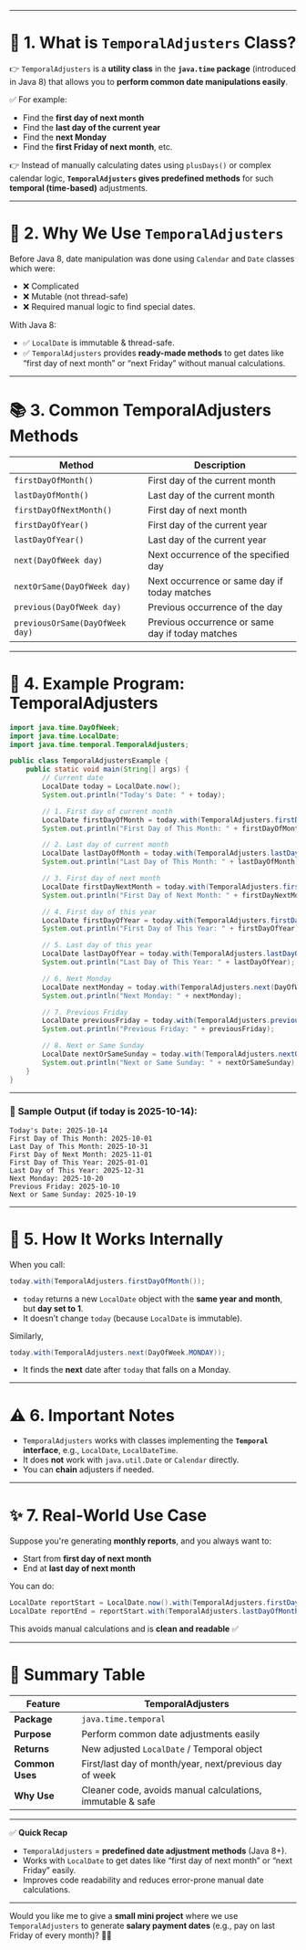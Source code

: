 

---

# 🧠 **1. What is `TemporalAdjusters` Class?**

👉 `TemporalAdjusters` is a **utility class** in the **`java.time` package** (introduced in Java 8) that allows you to **perform common date manipulations easily**.

✅ For example:

* Find the **first day of next month**
* Find the **last day of the current year**
* Find the **next Monday**
* Find the **first Friday of next month**, etc.

👉 Instead of manually calculating dates using `plusDays()` or complex calendar logic, **`TemporalAdjusters` gives predefined methods** for such **temporal (time-based)** adjustments.

---

# 🧰 **2. Why We Use `TemporalAdjusters`**

Before Java 8, date manipulation was done using `Calendar` and `Date` classes which were:

* ❌ Complicated
* ❌ Mutable (not thread-safe)
* ❌ Required manual logic to find special dates.

With Java 8:

* ✅ `LocalDate` is immutable & thread-safe.
* ✅ `TemporalAdjusters` provides **ready-made methods** to get dates like “first day of next month” or “next Friday” without manual calculations.

---

# 📚 **3. Common TemporalAdjusters Methods**

| Method                          | Description                                      |
| ------------------------------- | ------------------------------------------------ |
| `firstDayOfMonth()`             | First day of the current month                   |
| `lastDayOfMonth()`              | Last day of the current month                    |
| `firstDayOfNextMonth()`         | First day of next month                          |
| `firstDayOfYear()`              | First day of the current year                    |
| `lastDayOfYear()`               | Last day of the current year                     |
| `next(DayOfWeek day)`           | Next occurrence of the specified day             |
| `nextOrSame(DayOfWeek day)`     | Next occurrence or same day if today matches     |
| `previous(DayOfWeek day)`       | Previous occurrence of the day                   |
| `previousOrSame(DayOfWeek day)` | Previous occurrence or same day if today matches |

---

# 🧪 **4. Example Program: TemporalAdjusters**

```java
import java.time.DayOfWeek;
import java.time.LocalDate;
import java.time.temporal.TemporalAdjusters;

public class TemporalAdjustersExample {
    public static void main(String[] args) {
        // Current date
        LocalDate today = LocalDate.now();
        System.out.println("Today's Date: " + today);

        // 1. First day of current month
        LocalDate firstDayOfMonth = today.with(TemporalAdjusters.firstDayOfMonth());
        System.out.println("First Day of This Month: " + firstDayOfMonth);

        // 2. Last day of current month
        LocalDate lastDayOfMonth = today.with(TemporalAdjusters.lastDayOfMonth());
        System.out.println("Last Day of This Month: " + lastDayOfMonth);

        // 3. First day of next month
        LocalDate firstDayNextMonth = today.with(TemporalAdjusters.firstDayOfNextMonth());
        System.out.println("First Day of Next Month: " + firstDayNextMonth);

        // 4. First day of this year
        LocalDate firstDayOfYear = today.with(TemporalAdjusters.firstDayOfYear());
        System.out.println("First Day of This Year: " + firstDayOfYear);

        // 5. Last day of this year
        LocalDate lastDayOfYear = today.with(TemporalAdjusters.lastDayOfYear());
        System.out.println("Last Day of This Year: " + lastDayOfYear);

        // 6. Next Monday
        LocalDate nextMonday = today.with(TemporalAdjusters.next(DayOfWeek.MONDAY));
        System.out.println("Next Monday: " + nextMonday);

        // 7. Previous Friday
        LocalDate previousFriday = today.with(TemporalAdjusters.previous(DayOfWeek.FRIDAY));
        System.out.println("Previous Friday: " + previousFriday);

        // 8. Next or Same Sunday
        LocalDate nextOrSameSunday = today.with(TemporalAdjusters.nextOrSame(DayOfWeek.SUNDAY));
        System.out.println("Next or Same Sunday: " + nextOrSameSunday);
    }
}
```

---

### 📝 **Sample Output (if today is 2025-10-14):**

```
Today's Date: 2025-10-14
First Day of This Month: 2025-10-01
Last Day of This Month: 2025-10-31
First Day of Next Month: 2025-11-01
First Day of This Year: 2025-01-01
Last Day of This Year: 2025-12-31
Next Monday: 2025-10-20
Previous Friday: 2025-10-10
Next or Same Sunday: 2025-10-19
```

---

# 📌 **5. How It Works Internally**

When you call:

```java
today.with(TemporalAdjusters.firstDayOfMonth());
```

* `today` returns a new `LocalDate` object with the **same year and month**, but **day set to 1**.
* It doesn’t change `today` (because `LocalDate` is immutable).

Similarly,

```java
today.with(TemporalAdjusters.next(DayOfWeek.MONDAY));
```

* It finds the **next** date after `today` that falls on a Monday.

---

# ⚠️ **6. Important Notes**

* `TemporalAdjusters` works with classes implementing the **`Temporal` interface**, e.g., `LocalDate`, `LocalDateTime`.
* It does **not** work with `java.util.Date` or `Calendar` directly.
* You can **chain** adjusters if needed.

---

# ✨ **7. Real-World Use Case**

Suppose you're generating **monthly reports**, and you always want to:

* Start from **first day of next month**
* End at **last day of next month**

You can do:

```java
LocalDate reportStart = LocalDate.now().with(TemporalAdjusters.firstDayOfNextMonth());
LocalDate reportEnd = reportStart.with(TemporalAdjusters.lastDayOfMonth());
```

This avoids manual calculations and is **clean and readable** ✅

---

# 📝 **Summary Table**

| Feature         | TemporalAdjusters                                          |
| --------------- | ---------------------------------------------------------- |
| **Package**     | `java.time.temporal`                                       |
| **Purpose**     | Perform common date adjustments easily                     |
| **Returns**     | New adjusted `LocalDate` / Temporal object                 |
| **Common Uses** | First/last day of month/year, next/previous day of week    |
| **Why Use**     | Cleaner code, avoids manual calculations, immutable & safe |

---

✅ **Quick Recap**

* `TemporalAdjusters` = **predefined date adjustment methods** (Java 8+).
* Works with `LocalDate` to get dates like “first day of next month” or “next Friday” easily.
* Improves code readability and reduces error-prone manual date calculations.

---

Would you like me to give a **small mini project** where we use `TemporalAdjusters` to generate **salary payment dates** (e.g., pay on last Friday of every month)? 💼📅
